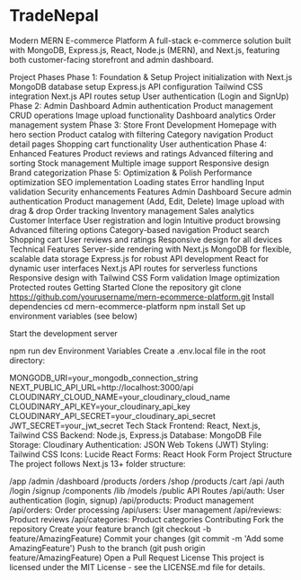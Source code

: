 # TradeNepal

Modern MERN E-commerce Platform
A full-stack e-commerce solution built with MongoDB, Express.js, React, Node.js (MERN), and Next.js, featuring both customer-facing storefront and admin dashboard.

Project Phases
Phase 1: Foundation & Setup
 Project initialization with Next.js
 MongoDB database setup
 Express.js API configuration
 Tailwind CSS integration
 Next.js API routes setup
 User authentication (Login and SignUp)
Phase 2: Admin Dashboard
 Admin authentication
 Product management CRUD operations
 Image upload functionality
 Dashboard analytics
 Order management system
Phase 3: Store Front Development
 Homepage with hero section
 Product catalog with filtering
 Category navigation
 Product detail pages
 Shopping cart functionality
 User authentication
Phase 4: Enhanced Features
 Product reviews and ratings
 Advanced filtering and sorting
 Stock management
 Multiple image support
 Responsive design
 Brand categorization
Phase 5: Optimization & Polish
 Performance optimization
 SEO implementation
 Loading states
 Error handling
 Input validation
 Security enhancements
Features
Admin Dashboard
Secure admin authentication
Product management (Add, Edit, Delete)
Image upload with drag & drop
Order tracking
Inventory management
Sales analytics
Customer Interface
User registration and login
Intuitive product browsing
Advanced filtering options
Category-based navigation
Product search
Shopping cart
User reviews and ratings
Responsive design for all devices
Technical Features
Server-side rendering with Next.js
MongoDB for flexible, scalable data storage
Express.js for robust API development
React for dynamic user interfaces
Next.js API routes for serverless functions
Responsive design with Tailwind CSS
Form validation
Image optimization
Protected routes
Getting Started
Clone the repository
git clone https://github.com/yourusername/mern-ecommerce-platform.git
Install dependencies
cd mern-ecommerce-platform
npm install
Set up environment variables (see below)

Start the development server

npm run dev
Environment Variables
Create a .env.local file in the root directory:

MONGODB_URI=your_mongodb_connection_string
NEXT_PUBLIC_API_URL=http://localhost:3000/api
CLOUDINARY_CLOUD_NAME=your_cloudinary_cloud_name
CLOUDINARY_API_KEY=your_cloudinary_api_key
CLOUDINARY_API_SECRET=your_cloudinary_api_secret
JWT_SECRET=your_jwt_secret
Tech Stack
Frontend: React, Next.js, Tailwind CSS
Backend: Node.js, Express.js
Database: MongoDB
File Storage: Cloudinary
Authentication: JSON Web Tokens (JWT)
Styling: Tailwind CSS
Icons: Lucide React
Forms: React Hook Form
Project Structure
The project follows Next.js 13+ folder structure:

/app
  /admin
    /dashboard
    /products
    /orders
  /shop
    /products
    /cart
  /api
  /auth
    /login
    /signup
/components
/lib
/models
/public
API Routes
/api/auth: User authentication (login, signup)
/api/products: Product management
/api/orders: Order processing
/api/users: User management
/api/reviews: Product reviews
/api/categories: Product categories
Contributing
Fork the repository
Create your feature branch (git checkout -b feature/AmazingFeature)
Commit your changes (git commit -m 'Add some AmazingFeature')
Push to the branch (git push origin feature/AmazingFeature)
Open a Pull Request
License
This project is licensed under the MIT License - see the LICENSE.md file for details.
